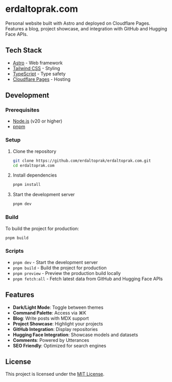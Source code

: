 # erdaltoprak.com
 
Personal website built with Astro and deployed on Cloudflare Pages. Features a blog, project showcase, and integration with GitHub and Hugging Face APIs.

## Tech Stack

- [Astro](https://astro.build) - Web framework
- [Tailwind CSS](https://tailwindcss.com) - Styling
- [TypeScript](https://www.typescriptlang.org) - Type safety
- [Cloudflare Pages](https://pages.cloudflare.com) - Hosting

## Development

### Prerequisites

- [Node.js](https://nodejs.org) (v20 or higher)
- [pnpm](https://pnpm.io)

### Setup

1. Clone the repository

    ```sh
    git clone https://github.com/erdaltoprak/erdaltoprak.com.git
    cd erdaltoprak.com
    ```

2. Install dependencies

    ```sh
    pnpm install
    ```

3. Start the development server

    ```sh
    pnpm dev
    ```

### Build

To build the project for production:

```sh
pnpm build
```

### Scripts

- `pnpm dev` - Start the development server
- `pnpm build` - Build the project for production
- `pnpm preview` - Preview the production build locally
- `pnpm fetch:all` - Fetch latest data from GitHub and Hugging Face APIs

## Features

- **Dark/Light Mode**: Toggle between themes
- **Command Palette**: Access via ⌘K
- **Blog**: Write posts with MDX support
- **Project Showcase**: Highlight your projects
- **GitHub Integration**: Display repositories
- **Hugging Face Integration**: Showcase models and datasets
- **Comments**: Powered by Utterances
- **SEO Friendly**: Optimized for search engines

## License

This project is licensed under the [MIT License](LICENSE).
